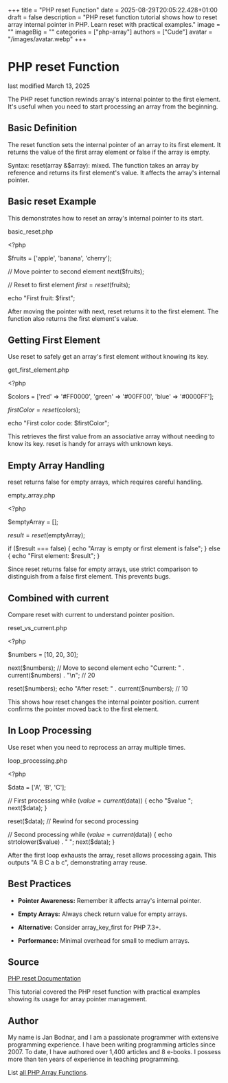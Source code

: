 +++
title = "PHP reset Function"
date = 2025-08-29T20:05:22.428+01:00
draft = false
description = "PHP reset function tutorial shows how to reset array internal pointer in PHP. Learn reset with practical examples."
image = ""
imageBig = ""
categories = ["php-array"]
authors = ["Cude"]
avatar = "/images/avatar.webp"
+++

# PHP reset Function

last modified March 13, 2025

The PHP reset function rewinds array's internal pointer to the
first element. It's useful when you need to start processing an array from
the beginning.

## Basic Definition

The reset function sets the internal pointer of an array to its
first element. It returns the value of the first array element or false if
the array is empty.

Syntax: reset(array &amp;$array): mixed. The function takes an array
by reference and returns its first element's value. It affects the array's
internal pointer.

## Basic reset Example

This demonstrates how to reset an array's internal pointer to its start.

basic_reset.php
  

&lt;?php

$fruits = ['apple', 'banana', 'cherry'];

// Move pointer to second element
next($fruits);

// Reset to first element
$first = reset($fruits);

echo "First fruit: $first"; 

After moving the pointer with next, reset returns
it to the first element. The function also returns the first element's value.

## Getting First Element

Use reset to safely get an array's first element without knowing
its key.

get_first_element.php
  

&lt;?php

$colors = ['red' =&gt; '#FF0000', 'green' =&gt; '#00FF00', 'blue' =&gt; '#0000FF'];

$firstColor = reset($colors);

echo "First color code: $firstColor"; 

This retrieves the first value from an associative array without needing to
know its key. reset is handy for arrays with unknown keys.

## Empty Array Handling

reset returns false for empty arrays, which requires careful
handling.

empty_array.php
  

&lt;?php

$emptyArray = [];

$result = reset($emptyArray);

if ($result === false) {
    echo "Array is empty or first element is false";
} else {
    echo "First element: $result";
}

Since reset returns false for empty arrays, use strict
comparison to distinguish from a false first element. This prevents bugs.

## Combined with current

Compare reset with current to understand pointer
position.

reset_vs_current.php
  

&lt;?php

$numbers = [10, 20, 30];

next($numbers); // Move to second element
echo "Current: " . current($numbers) . "\n"; // 20

reset($numbers);
echo "After reset: " . current($numbers); // 10

This shows how reset changes the internal pointer position.
current confirms the pointer moved back to the first element.

## In Loop Processing

Use reset when you need to reprocess an array multiple times.

loop_processing.php
  

&lt;?php

$data = ['A', 'B', 'C'];

// First processing
while ($value = current($data)) {
    echo "$value ";
    next($data);
}

reset($data); // Rewind for second processing

// Second processing
while ($value = current($data)) {
    echo strtolower($value) . " ";
    next($data);
}

After the first loop exhausts the array, reset allows processing
again. This outputs "A B C a b c", demonstrating array reuse.

## Best Practices

- **Pointer Awareness:** Remember it affects array's internal pointer.

- **Empty Arrays:** Always check return value for empty arrays.

- **Alternative:** Consider array_key_first for PHP 7.3+.

- **Performance:** Minimal overhead for small to medium arrays.

## Source

[PHP reset Documentation](https://www.php.net/manual/en/function.reset.php)

This tutorial covered the PHP reset function with practical
examples showing its usage for array pointer management.

## Author

My name is Jan Bodnar, and I am a passionate programmer with extensive
programming experience. I have been writing programming articles since 2007.
To date, I have authored over 1,400 articles and 8 e-books. I possess more
than ten years of experience in teaching programming.

List [all PHP Array Functions](/php/#php-array).